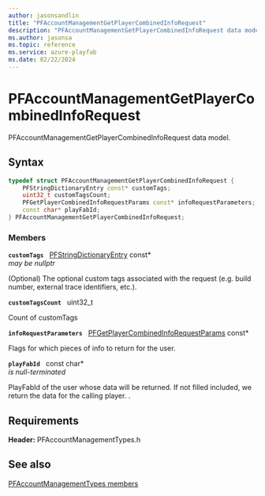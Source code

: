 ```yaml
---
author: jasonsandlin
title: "PFAccountManagementGetPlayerCombinedInfoRequest"
description: "PFAccountManagementGetPlayerCombinedInfoRequest data model."
ms.author: jasonsa
ms.topic: reference
ms.service: azure-playfab
ms.date: 02/22/2024
---
```


# PFAccountManagementGetPlayerCombinedInfoRequest  

PFAccountManagementGetPlayerCombinedInfoRequest data model.  

## Syntax  
  
```cpp
typedef struct PFAccountManagementGetPlayerCombinedInfoRequest {  
    PFStringDictionaryEntry const* customTags;  
    uint32_t customTagsCount;  
    PFGetPlayerCombinedInfoRequestParams const* infoRequestParameters;  
    const char* playFabId;  
} PFAccountManagementGetPlayerCombinedInfoRequest;  
```
  
### Members  
  
**`customTags`** &nbsp; [PFStringDictionaryEntry](../../pftypes/structs/pfstringdictionaryentry.md) const*  
*may be nullptr*  
  
(Optional) The optional custom tags associated with the request (e.g. build number, external trace identifiers, etc.).
  
**`customTagsCount`** &nbsp; uint32_t  
  
Count of customTags
  
**`infoRequestParameters`** &nbsp; [PFGetPlayerCombinedInfoRequestParams](../../pftypes/structs/pfgetplayercombinedinforequestparams.md) const*  
  
Flags for which pieces of info to return for the user.
  
**`playFabId`** &nbsp; const char*  
*is null-terminated*  
  
PlayFabId of the user whose data will be returned. If not filled included, we return the data for the calling player. .
  
  
## Requirements  
  
**Header:** PFAccountManagementTypes.h
  
## See also  
[PFAccountManagementTypes members](../pfaccountmanagementtypes_members.md)  

  
  
